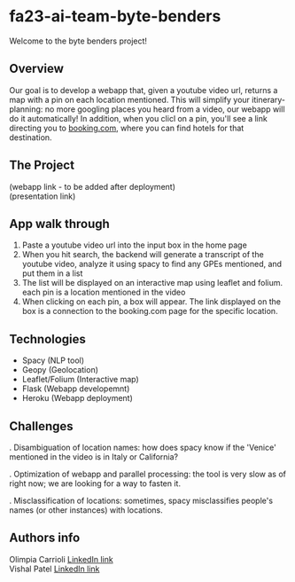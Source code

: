 # fa23-ai-team-byte-benders
Welcome to the byte benders project! 

## Overview
Our goal is to develop a webapp that, given a youtube video url, returns a map with a pin on each location mentioned. 
This will simplify your itinerary-planning: no more googling places you heard from a video, our webapp will do it automatically!
In addition, when you clicl on a pin, you'll see a link directing you to [booking.com](https://www.booking.com/index.it.html?aid=397594&label=gog235jc-1DCAEoggI46AdIM1gDaIkCiAEBmAEUuAEHyAEM2AED6AEBiAIBqAIDuAKHopWrBsACAdICJDZiZWNhNzcyLTVmZWYtNGUyYi1hMDMzLWQ0MTg4YjRmMmY2MtgCBOACAQ&sid=0091c803ef3b597482296dcd12748d99&keep_landing=1&sb_price_type=total&), where you can find hotels for that destination. 

## The Project
(webapp link - to be added after deployment)  
(presentation link)

## App walk through
1. Paste a youtube video url into the input box in the home page
2. When you hit search, the backend will generate a transcript of the youtube video, analyze it using spacy to find any GPEs mentioned, and put them in a list
3. The list will be displayed on an interactive map using leaflet and folium. each pin is a location mentioned in the video
4. When clicking on each pin, a box will appear. The link displayed on the box is a connection to the booking.com page for the specific location.
   
## Technologies
- Spacy (NLP tool)
- Geopy (Geolocation)
- Leaflet/Folium (Interactive map)
- Flask (Webapp developemnt)
- Heroku (Webapp deployment)
  
## Challenges
. Disambiguation of location names: how does spacy know if the 'Venice' mentioned in the video is in Italy or California?

. Optimization of webapp and parallel processing: the tool is very slow as of right now; we are looking for a way to fasten it. 

. Misclassification of locations: sometimes, spacy misclassifies people's names (or other instances) with locations.

## Authors info
Olimpia Carrioli [LinkedIn link](https://www.linkedin.com/in/olimpia-carrioli-708192212/)  
Vishal Patel [LinkedIn link](https://www.linkedin.com/in/patvishal/)
